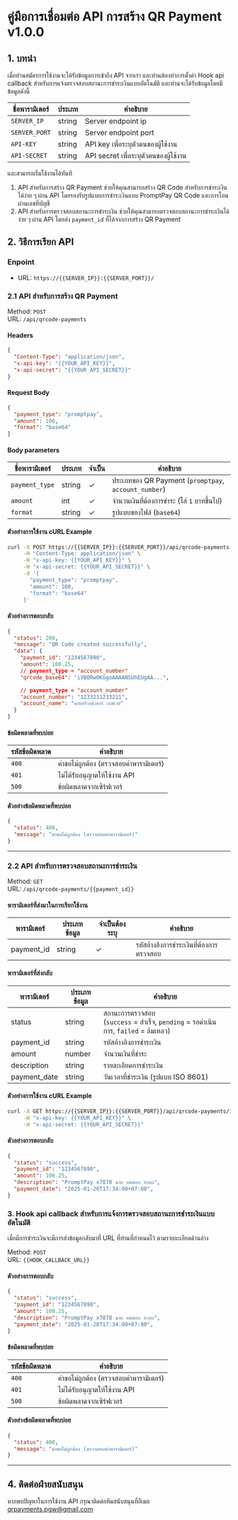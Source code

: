 # คู่มือการเชื่อมต่อ API การสร้าง QR Payment v1.0.0

## 1. บทนำ

เมื่อท่านสมัครการใช้งานจะได้รับข้อมูลการเข้าถึง API จากเรา และท่านต้องทำการตั้งค่า Hook api callback สำหรับการแจ้งตรวจสอบสถานะการชำระเงินแบบอัตโนมัติ และท่านจะได้รับข้อมูลโดยมีข้อมูลดังนี้

| ชื่อพารามิเตอร์ | ประเภท | คำอธิบาย |
|---------------|------|---------|
| `SERVER_IP` | string | Server endpoint ip |
| `SERVER_PORT` | string | Server endpoint port |
| `API-KEY` | string | API key เพื่อระบุตัวตนของผู้ใช้งาน |
| `API-SECRET` | string | API secret เพื่อระบุตัวตนของผู้ใช้งาน |

และสามารถเริ่มใช้งานได้ทันที

1. API สำหรับการสร้าง QR Payment ช่วยให้คุณสามารถสร้าง QR Code สำหรับการชำระเงินได้ง่าย ๆ ผ่าน API โดยรองรับรูปแบบการชำระเงินแบบ PromptPay QR Code และการโอนผ่านเลขที่บัญชี
2. API สำหรับการตรวจสอบสถานะการชำระเงิน ช่วยให้คุณสามารถตรวจสอบสถานะการชำระเงินได้ง่าย ๆ ผ่าน API โดยส่ง `payment_id` ที่ได้จากการสร้าง QR Payment

## 2. วิธีการเรียก API

### Enpoint

- URL: `https://{{SERVER_IP}}:{{SERVER_PORT}}/`

### 2.1 API สำหรับการสร้าง QR Payment

Method: `POST`<br/>
URL: `/api/qrcode-payments`

#### Headers

```json
{
  "Content-Type": "application/json",
  "x-api-key": "{{YOUR_API_KEY}}",
  "x-api-secret": "{{YOUR_API_SECRET}}"
}
```

#### Request Body

```json
{
  "payment_type": "promptpay", 
  "amount": 100,
  "format": "base64"
}
```

#### Body parameters

| ชื่อพารามิเตอร์ | ประเภท | จำเป็น | คำอธิบาย |
|---------------|------|--------|---------|
| `payment_type` | string | ✓ | ประเภทของ QR Payment (`promptpay`, `account_number`) |
| `amount` | int | ✓ | จำนวนเงินที่ต้องการชำระ (ใส่ `1` บาทขึ้นไป) |
| `format` | string | ✓ | รูปแบบของไฟล์ (`base64`) |

#### ตัวอย่างการใช้งาน cURL Example

```bash
curl -X POST https://{{SERVER_IP}}:{{SERVER_PORT}}/api/qrcode-payments \
     -H "Content-Type: application/json" \
     -H "x-api-key: {{YOUR_API_KEY}}" \
     -H "x-api-secret: {{YOUR_API_SECRET}}" \
     -d '{
       "payment_type": "promptpay",
       "amount": 100,
       "format": "base64"
     }' 
```

#### ตัวอย่างการตอบกลับ

```json
{
  "status": 200,
  "message": "QR Code created successfully",
  "data": {
    "payment_id": "1234567890",
    "amount": 100.25,
    // payment_type = "account_number"
    "qrcode_base64": "iVBORw0KGgoAAAANSUhEUgAA...",

    // payment_type = "account_number"
    "account_number": "1233211233211",
    "account_name": "นายสร้างคิวอาร์ เกตเวย์"
  }
}
```

#### ข้อผิดพลาดที่พบบ่อย

| รหัสข้อผิดพลาด | คำอธิบาย |
|--------------|---------|
| `400` | คำขอไม่ถูกต้อง (ตรวจสอบค่าพารามิเตอร์) |
| `401` | ไม่ได้รับอนุญาตให้ใช้งาน API |
| `500` | ข้อผิดพลาดจากเซิร์ฟเวอร์ |

#### ตัวอย่างข้อผิดพลาดที่พบบ่อย

```json
{
  "status": 400,
  "message": "คำขอไม่ถูกต้อง (ตรวจสอบค่าพารามิเตอร์)"
}
```

---

### 2.2 API สำหรับการตรวจสอบสถานะการชำระเงิน

Method: `GET`<br/>
URL: `/api/qrcode-payments/{{payment_id}}`

#### พารามิเตอร์ที่ส่งมาในการเรียกใช้งาน

| พารามิเตอร์ | ประเภทข้อมูล | จำเป็นต้องระบุ | คำอธิบาย |
|-----------|------------|--------------|----------|
| payment_id | string | ✓ | รหัสอ้างอิงการชำระเงินที่ต้องการตรวจสอบ |

#### พารามิเตอร์ที่ส่งกลับ

| พารามิเตอร์ | ประเภทข้อมูล | คำอธิบาย |
|-----------|------------|----------|
| status | string | สถานะการตรวจสอบ <br/>(`success` = สำเร็จ, `pending` = รอดำเนินการ, `failed` = ล้มเหลว) |
| payment_id | string | รหัสอ้างอิงการชำระเงิน |
| amount | number | จำนวนเงินที่ชำระ |
| description | string | รายละเอียดการชำระเงิน |
| payment_date | string | วันเวลาที่ชำระเงิน (รูปแบบ ISO 8601) |

#### ตัวอย่างการใช้งาน cURL Example

```bash
curl -X GET https://{{SERVER_IP}}:{{SERVER_PORT}}/api/qrcode-payments/1234567890 \
     -H "x-api-key: {{YOUR_API_KEY}}" \
     -H "x-api-secret: {{YOUR_API_SECRET}}"
```

#### ตัวอย่างการตอบกลับ

```json
{
  "status": "success",
  "payment_id": "1234567890",
  "amount": 100.25,
  "description": "PromptPay x7878 นาย ทดสอบ ระบบ",
  "payment_date": "2025-01-20T17:34:00+07:00",
}
```

### 3. Hook api callback สำหรับการแจ้งการตรวจสอบสถานะการชำระเงินแบบอัตโนมัติ

เมื่อมีการชำระเงินจะมีการส่งข้อมูลกลับมาที่ URL ที่ท่านที่กำหนดไว้ ตามรายละเอียดด้านล่าง

Method: `POST`<br/>
URL: `{{HOOK_CALLBACK_URL}}`

#### ตัวอย่างการตอบกลับ

```json
{
  "status": "success",
  "payment_id": "1234567890",
  "amount": 100.25,
  "description": "PromptPay x7878 นาย ทดสอบ ระบบ",
  "payment_date": "2025-01-20T17:34:00+07:00",
}
```

#### ข้อผิดพลาดที่พบบ่อย

| รหัสข้อผิดพลาด | คำอธิบาย |
|--------------|---------|
| `400` | คำขอไม่ถูกต้อง (ตรวจสอบค่าพารามิเตอร์) |
| `401` | ไม่ได้รับอนุญาตให้ใช้งาน API |
| `500` | ข้อผิดพลาดจากเซิร์ฟเวอร์ |

#### ตัวอย่างข้อผิดพลาดที่พบบ่อย

```json
{
  "status": 400,
  "message": "คำขอไม่ถูกต้อง (ตรวจสอบค่าพารามิเตอร์)"
}
```

---

## 4. ติดต่อฝ่ายสนับสนุน

หากพบปัญหาในการใช้งาน API กรุณาติดต่อทีมสนับสนุนที่อีเมล qrpayments.pgw@gmail.com
